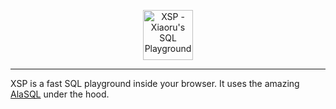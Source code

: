 <p align="center">
  <a href="https://xsp.by.xiaoru.li/">
    <img alt="XSP - Xiaoru's SQL Playground" src="https://xsp.by.xiaoru.li/Logo.svg" height="80" />
  </a>
</p>

---

XSP is a fast SQL playground inside your browser. It uses the amazing [AlaSQL](https://github.com/agershun/alasql) under the hood.
